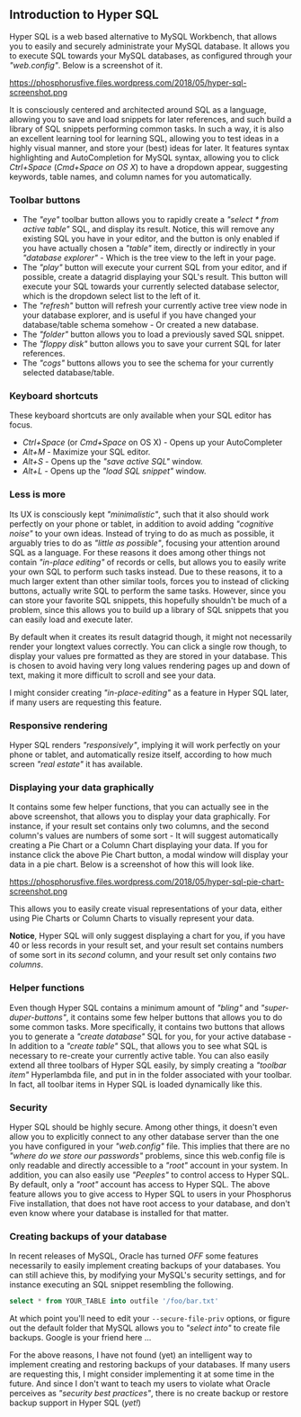 ## Introduction to Hyper SQL

Hyper SQL is a web based alternative to MySQL Workbench, that allows you to easily and securely
administrate your MySQL database. It allows you to execute SQL towards your MySQL databases, as
configured through your _"web.config"_. Below is a screenshot of it.

https://phosphorusfive.files.wordpress.com/2018/05/hyper-sql-screenshot.png

It is consciously centered and architected around SQL as a language, allowing you to save and load
snippets for later references, and such build a library of SQL snippets performing common tasks.
In such a way, it is also an excellent learning tool for learning SQL, allowing you to test
ideas in a highly visual manner, and store your (best) ideas for later. It features syntax
highlighting and AutoCompletion for MySQL syntax, allowing you to click _Ctrl+Space_
(_Cmd+Space on OS X_) to have a dropdown appear, suggesting keywords, table names, and column names
for you automatically.

### Toolbar buttons

* The _"eye"_ toolbar button allows you to rapidly create a _"select * from active table"_ SQL, and
display its result. Notice, this will remove any existing SQL you have in your editor, and the button
is only enabled if you have actually chosen a _"table"_ item, directly or indirectly in your _"database explorer"_ - Which is the tree
view to the left in your page.
* The _"play"_ button will execute your current SQL from your editor, and if possible, create a datagrid
displaying your SQL's result. This button will execute your SQL towards your currently selected database
selector, which is the dropdown select list to the left of it.
* The _"refresh"_ button will refresh your currently active tree view node in your database explorer,
and is useful if you have changed your database/table schema somehow - Or created a new database.
* The _"folder"_ button allows you to load a previously saved SQL snippet.
* The _"floppy disk"_ button allows you to save your current SQL for later references.
* The _"cogs"_ buttons allows you to see the schema for your currently selected database/table.

### Keyboard shortcuts

These keyboard shortcuts are only available when your SQL editor has focus.

* _Ctrl+Space_ (or _Cmd+Space_ on OS X) - Opens up your AutoCompleter
* _Alt+M_ - Maximize your SQL editor.
* _Alt+S_ - Opens up the _"save active SQL"_ window.
* _Alt+L_ - Opens up the _"load SQL snippet"_ window.

### Less is more

Its UX is consciously kept _"minimalistic"_, such that it also should work perfectly on your
phone or tablet, in addition to avoid adding _"cognitive noise"_ to your own ideas. Instead
of trying to do as much as possible, it arguably tries to do as _"little as possible"_, focusing
your attention around SQL as a language. For these reasons it does among other things not contain
_"in-place editing"_ of records or cells, but allows you to easily write your own SQL to perform
such tasks instead. Due to these reasons, it to a much larger extent than other similar tools, forces
you to instead of clicking buttons, actually write SQL to perform the same tasks. However, since
you can store your favorite SQL snippets, this hopefully shouldn't be much of a problem, since this
allows you to build up a library of SQL snippets that you can easily load and execute later.

By default when it creates its result datagrid though, it might not necessarily render your
longtext values correctly. You can click a single row though, to display your values pre formatted
as they are stored in your database. This is chosen to avoid having very long values rendering
pages up and down of text, making it more difficult to scroll and see your data.

I might consider creating _"in-place-editing"_ as a feature in Hyper SQL later, if many users
are requesting this feature.

### Responsive rendering

Hyper SQL renders _"responsively"_, implying it will work perfectly on your phone or tablet, and
automatically resize itself, according to how much screen _"real estate"_ it has available.

### Displaying your data graphically

It contains some few helper functions, that you can actually see in the above screenshot, that allows
you to display your data graphically. For instance, if your result set contains only two columns,
and the second column's values are numbers of some sort - It will suggest automatically creating
a Pie Chart or a Column Chart displaying your data. If you for instance click the above Pie Chart button,
a modal window will display your data in a pie chart. Below is a screenshot of how this will look like.

https://phosphorusfive.files.wordpress.com/2018/05/hyper-sql-pie-chart-screenshot.png

This allows you to easily create visual representations of your data, either using Pie Charts or
Column Charts to visually represent your data.

**Notice**, Hyper SQL will only suggest displaying a chart for you, if you have 40 or less records
in your result set, and your result set contains numbers of some sort in its _second_ column, and
your result set only contains _two columns_.

### Helper functions

Even though Hyper SQL contains a minimum amount of _"bling"_ and _"super-duper-buttons"_, it contains
some few helper buttons that allows you to do some common tasks. More specifically, it contains
two buttons that allows you to generate a _"create database"_ SQL for you, for your active database -
In addition to a _"create table"_ SQL, that allows you to see what SQL is necessary to re-create your
currently active table. You can also easily extend all three toolbars of Hyper SQL easily, by simply
creating a _"toolbar item"_ Hyperlambda file, and put in in the folder associated with your toolbar.
In fact, all toolbar items in Hyper SQL is loaded dynamically like this.

### Security

Hyper SQL should be highly secure. Among other things, it doesn't even allow you to explicitly
connect to any other database server than the one you have configured in your _"web.config"_ file.
This implies that there are no _"where do we store our passwords"_ problems, since this web.config
file is only readable and directly accessible to a _"root"_ account in your system. In addition,
you can also easily use _"Peeples"_ to control access to Hyper SQL. By default, only a _"root"_ account
has access to Hyper SQL. The above feature allows you to give access to Hyper SQL to users in your
Phosphorus Five installation, that does not have root access to your database, and don't even know
where your database is installed for that matter.

### Creating backups of your database

In recent releases of MySQL, Oracle has turned _OFF_ some features necessarily to easily implement
creating backups of your databases. You can still achieve this, by modifying your MySQL's security
settings, and for instance executing an SQL snippet resembling the following.

```sql
select * from YOUR_TABLE into outfile '/foo/bar.txt'
```

At which point you'll need to edit your `--secure-file-priv` options, or figure out the default
folder that MySQL allows you to _"select into"_ to create file backups. Google is your friend here ...

For the above reasons, I have not found (yet) an intelligent way to implement creating and restoring
backups of your databases. If many users are requesting this, I might consider implementing it at
some time in the future. And since I don't want to teach my users to violate what Oracle perceives
as _"security best practices"_, there is no create backup or restore backup support in Hyper SQL (_yet!_)

